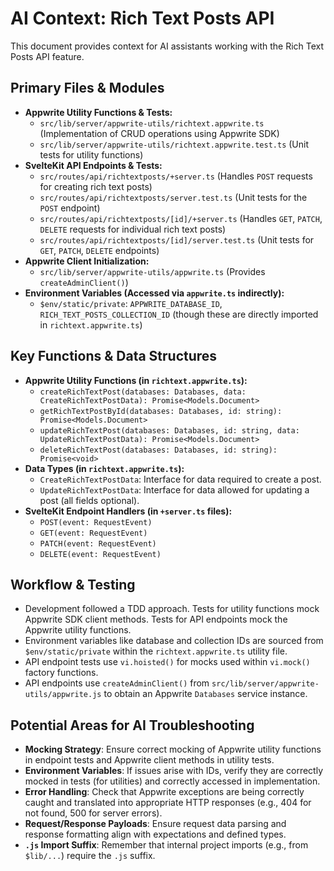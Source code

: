 # AI Context: Rich Text Posts API

This document provides context for AI assistants working with the Rich Text Posts API feature.

## Primary Files & Modules

- **Appwrite Utility Functions & Tests:**
    - `src/lib/server/appwrite-utils/richtext.appwrite.ts` (Implementation of CRUD operations using Appwrite SDK)
    - `src/lib/server/appwrite-utils/richtext.appwrite.test.ts` (Unit tests for utility functions)
- **SvelteKit API Endpoints & Tests:**
    - `src/routes/api/richtextposts/+server.ts` (Handles `POST` requests for creating rich text posts)
    - `src/routes/api/richtextposts/server.test.ts` (Unit tests for the `POST` endpoint)
    - `src/routes/api/richtextposts/[id]/+server.ts` (Handles `GET`, `PATCH`, `DELETE` requests for individual rich text posts)
    - `src/routes/api/richtextposts/[id]/server.test.ts` (Unit tests for `GET`, `PATCH`, `DELETE` endpoints)
- **Appwrite Client Initialization:**
    - `src/lib/server/appwrite-utils/appwrite.ts` (Provides `createAdminClient()`)
- **Environment Variables (Accessed via `appwrite.ts` indirectly):**
    - `$env/static/private`: `APPWRITE_DATABASE_ID`, `RICH_TEXT_POSTS_COLLECTION_ID` (though these are directly imported in `richtext.appwrite.ts`)

## Key Functions & Data Structures

- **Appwrite Utility Functions (in `richtext.appwrite.ts`):**
    - `createRichTextPost(databases: Databases, data: CreateRichTextPostData): Promise<Models.Document>`
    - `getRichTextPostById(databases: Databases, id: string): Promise<Models.Document>`
    - `updateRichTextPost(databases: Databases, id: string, data: UpdateRichTextPostData): Promise<Models.Document>`
    - `deleteRichTextPost(databases: Databases, id: string): Promise<void>`
- **Data Types (in `richtext.appwrite.ts`):**
    - `CreateRichTextPostData`: Interface for data required to create a post.
    - `UpdateRichTextPostData`: Interface for data allowed for updating a post (all fields optional).
- **SvelteKit Endpoint Handlers (in `+server.ts` files):**
    - `POST(event: RequestEvent)`
    - `GET(event: RequestEvent)`
    - `PATCH(event: RequestEvent)`
    - `DELETE(event: RequestEvent)`

## Workflow & Testing

- Development followed a TDD approach. Tests for utility functions mock Appwrite SDK client methods. Tests for API endpoints mock the Appwrite utility functions.
- Environment variables like database and collection IDs are sourced from `$env/static/private` within the `richtext.appwrite.ts` utility file.
- API endpoint tests use `vi.hoisted()` for mocks used within `vi.mock()` factory functions.
- API endpoints use `createAdminClient()` from `src/lib/server/appwrite-utils/appwrite.js` to obtain an Appwrite `Databases` service instance.

## Potential Areas for AI Troubleshooting

- **Mocking Strategy**: Ensure correct mocking of Appwrite utility functions in endpoint tests and Appwrite client methods in utility tests.
- **Environment Variables**: If issues arise with IDs, verify they are correctly mocked in tests (for utilities) and correctly accessed in implementation.
- **Error Handling**: Check that Appwrite exceptions are being correctly caught and translated into appropriate HTTP responses (e.g., 404 for not found, 500 for server errors).
- **Request/Response Payloads**: Ensure request data parsing and response formatting align with expectations and defined types.
- **`.js` Import Suffix**: Remember that internal project imports (e.g., from `$lib/...`) require the `.js` suffix.
